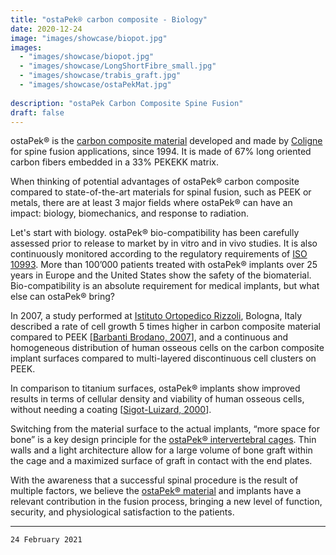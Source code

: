 ```yaml
---
title: "ostaPek® carbon composite - Biology"
date: 2020-12-24
image: "images/showcase/biopot.jpg"
images: 
  - "images/showcase/biopot.jpg"
  - "images/showcase/LongShortFibre_small.jpg"
  - "images/showcase/trabis_graft.jpg"
  - "images/showcase/ostaPekMat.jpg"
  
description: "ostaPek Carbon Composite Spine Fusion"
draft: false
---
```


ostaPek® is the [carbon composite material](https://saps2412.github.io/sales_mktg/what_is_ostaPek_and_why.pdf) developed and made by [Coligne](http://www.coligne.com/international/home.html) 
for spine fusion applications, since 1994. It is made of 67% long oriented carbon fibers embedded in a 33% PEKEKK matrix. 

When thinking of potential advantages of ostaPek® carbon composite compared to state-of-the-art materials for spinal fusion, such as PEEK or metals, 
there are at least 3 major fields where ostaPek® can have an impact: biology, biomechanics, and response to radiation.

<!--more-->

Let's start with biology. ostaPek® bio-compatibility has been carefully assessed prior to release to market by in vitro and in vivo studies. 
It is also continuously monitored according to the regulatory requirements of [ISO 10993](https://www.iso.org/standard/68936.html). 
More than 100’000 patients treated with ostaPek® implants over 25 years in Europe and the United States show the safety of the biomaterial. 
Bio-compatibility is an absolute requirement for medical implants, but what else can ostaPek® bring? 

In 2007, a study performed at [Istituto Ortopedico Rizzoli](http://www.ior.it/en/curarsi-al-rizzoli), Bologna, Italy 
described a rate of cell growth 5 times higher in carbon composite material compared to PEEK [[Barbanti Brodano, 2007](https://saps2412.github.io/publications/Composite%20Barbanti%20Brodano%202007.pdf)], 
and a continuous and homogeneous distribution of human osseous cells on the carbon composite implant surfaces compared to multi-layered discontinuous cell clusters on PEEK.

In comparison to titanium surfaces, ostaPek® implants show improved results in terms of cellular density and viability of human osseous cells, 
without needing a coating [[Sigot-Luizard, 2000](https://saps2412.github.io/publications/Composite%20Sigot%20Luizard%202000.pdf)].

Switching from the material surface to the actual implants, “more space for bone” is a key design principle for the [ostaPek® intervertebral cages](https://spinenuances.com/products). 
Thin walls and a light architecture allow for a large volume of bone graft within the cage and a maximized surface of graft in contact with the end plates.

With the awareness that a successful spinal procedure is the result of multiple factors, we believe the [ostaPek® material](https://saps2412.github.io/sales_mktg/what_is_ostaPek_and_why.pdf) and implants have a relevant contribution in the fusion process, 
bringing a new level of function, security, and physiological satisfaction to the patients.

---

`24 February 2021`
